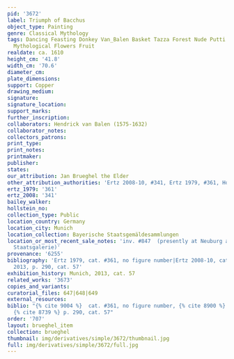 ```yaml
---
pid: '3672'
label: Triumph of Bacchus
object_type: Painting
genre: Classical Mythology
tags: Dancing Feasting Donkey Van_Balen Basket Tazza Forest Nude Putti Classical History
  Mythological Flowers Fruit
realdate: ca. 1610
height_cm: '41.8'
width_cm: '70.6'
diameter_cm: 
plate_dimensions: 
support: Copper
drawing_medium: 
signature: 
signature_location: 
support_marks: 
further_inscription: 
collaborators: Hendrick van Balen (1575-1632)
collaborator_notes: 
collectors_patrons: 
print_type: 
print_notes: 
printmaker: 
publisher: 
states: 
our_attribution: Jan Brueghel the Elder
other_attribution_authorities: 'Ertz 2008-10, #341, Ertz 1979, #361, Honig database'
ertz_1979: '361'
ertz_2008: '341'
bailey_walker: 
hollstein_no: 
collection_type: Public
location_country: Germany
location_city: Munich
location_collection: Bayerische Staatsgemäldesammlungen
location_or_most_recent_sale_notes: 'inv. #847  (presently at Neuburg an der Donau,
  Staatsgalerie)'
provenance: '6255'
bibliography: 'Ertz 1979, cat. #361, no figure number|Ertz 2008-10, cat. #341|Munich,
  2013, p. 290, cat. 57'
exhibition_history: Munich, 2013, cat. 57
related_works: '3673'
copies_and_variants: 
curatorial_files: 647|648|649
external_resources: 
biblio: "{% cite 9004 %}  cat. #361, no figure number, {% cite 8900 %} cat. #341,
  {% cite 8739 %} p. 290, cat. 57"
order: '707'
layout: brueghel_item
collection: brueghel
thumbnail: img/derivatives/simple/3672/thumbnail.jpg
full: img/derivatives/simple/3672/full.jpg
---
```

